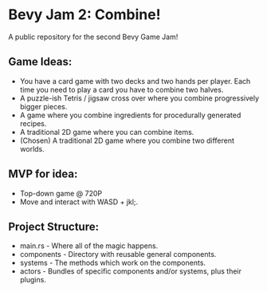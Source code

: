 # Bevy Jam 2: Combine!

A public repository for the second Bevy Game Jam!

## Game Ideas:
- You have a card game with two decks and two hands per player. Each time you need to play a card you have to combine two halves.
- A puzzle-ish Tetris / jigsaw cross over where you combine progressively bigger pieces.
- A game where you combine ingredients for procedurally generated recipes.
- A traditional 2D game where you can combine items.
- (Chosen) A traditional 2D game where you combine two different worlds.

## MVP for idea:
- Top-down game @ 720P
- Move and interact with WASD + jkl;.

## Project Structure:
- main.rs - Where all of the magic happens.
- components - Directory with reusable general components.
- systems - The methods which work on the components.
- actors - Bundles of specific components and/or systems, plus their plugins.